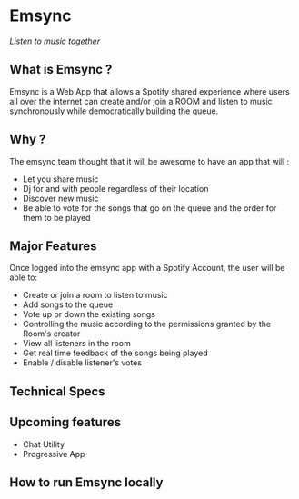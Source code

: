 # Emsync

_Listen to music together_


## What is Emsync ? 

Emsync is a Web App that allows a Spotify shared experience where users all over the internet can create and/or join a ROOM and listen to music synchronously while democratically building the queue.  

## Why ?  

The emsync team thought that it will be awesome to have an app that will : 

- Let you share music
- Dj for and with people regardless of their location
- Discover new music
- Be able to vote for the songs that go on the queue and the order for them to be played 

## Major Features 

Once logged into the emsync app with a Spotify Account, the user will be able to: 

- Create or join a room to listen to music
- Add songs to the queue
- Vote up or down the existing songs
- Controlling the music according to the permissions granted by the Room's creator 
- View all listeners in the room 
- Get real time feedback of the songs being played 
- Enable / disable listener's votes


## Technical Specs 

## Upcoming features 

- Chat Utility
- Progressive App

## How to run Emsync locally 


  



